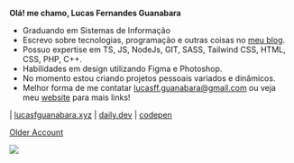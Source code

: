 **Olá! me chamo, Lucas Fernandes Guanabara**

<div align="center">


</div>

- Graduando em Sistemas de Informação
- Escrevo sobre tecnologias, programação e outras coisas no <a href="https://lucasfguanabara.xyz/blog" target="_blank">meu blog</a>.
- Possuo expertise em TS, JS, NodeJs, GIT, SASS, Tailwind CSS, HTML, CSS, PHP, C++.
- Habilidades em design utilizando Figma e Photoshop.
- No momento estou criando projetos pessoais variados e dinâmicos.
- Melhor forma de me contatar lucasff.guanabara@gmail.com ou veja meu <a href="https://lucasfguanabara.xyz" target="_blank">website</a> para mais links!

<div align="">

| <a href="https://lucasfguanabara.xyz" target="_blank">lucasfguanabara.xyz</a> | <a href="https://app.daily.dev/lucasfguanabara" target="_blank">daily.dev</a> | <a href="https://codepen.io/printflucasguanabara" target="_blank">codepen</a> 


<p align="">
  <a href="https://github.com/lucashaddd?tab=overview&from=2023-09-01&to=2023-09-20">Older Account</a>
</p>


</div>

<div  style="margin:auto">
  <a href="">
    <img src="https://spotify-github-profile.vercel.app/api/view?uid=af3nvwcbe4wpn6677xshar1ar&cover_image=true&theme=novatorem&show_offline=true&background_color=121212&interchange=false&bar_color=0095c7&bar_color_cover=true" /> <!--merko-->
  </a>
</div>






 


